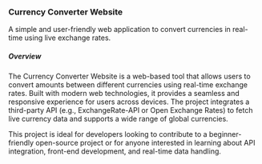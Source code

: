 ### Currency Converter Website


A simple and user-friendly web application to convert currencies in real-time using live exchange rates.


##### Overview

The Currency Converter Website is a web-based tool that allows users to convert amounts between different currencies using real-time exchange rates. Built with modern web technologies, it provides a seamless and responsive experience for users across devices. The project integrates a third-party API (e.g., ExchangeRate-API or Open Exchange Rates) to fetch live currency data and supports a wide range of global currencies.

This project is ideal for developers looking to contribute to a beginner-friendly open-source project or for anyone interested in learning about API integration, front-end development, and real-time data handling.
